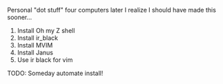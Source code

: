Personal "dot stuff" four computers later I realize I should have made this sooner...

1. Install Oh my Z shell
2. Install ir_black
3. Install MVIM
4. Install Janus
5. Use ir black for vim

TODO: Someday automate install!
